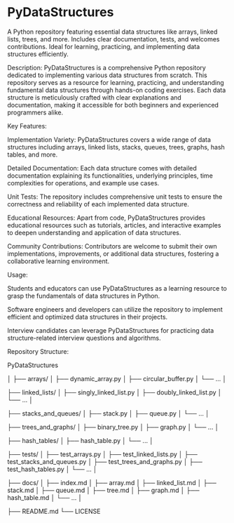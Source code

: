 # PyDataStructures
A Python repository featuring essential data structures like arrays, linked lists, trees, and more. Includes clear documentation, tests, and welcomes contributions. Ideal for learning, practicing, and implementing data structures efficiently.

Description:
PyDataStructures is a comprehensive Python repository dedicated to implementing various data structures from scratch. This repository serves as a resource for learning, practicing, and understanding fundamental data structures through hands-on coding exercises. Each data structure is meticulously crafted with clear explanations and documentation, making it accessible for both beginners and experienced programmers alike.

Key Features:

Implementation Variety: PyDataStructures covers a wide range of data structures including arrays, linked lists, stacks, queues, trees, graphs, hash tables, and more.

Detailed Documentation: Each data structure comes with detailed documentation explaining its functionalities, underlying principles, time complexities for operations, and example use cases.

Unit Tests: The repository includes comprehensive unit tests to ensure the correctness and reliability of each implemented data structure.

Educational Resources: Apart from code, PyDataStructures provides educational resources such as tutorials, articles, and interactive examples to deepen understanding and application of data structures.

Community Contributions: Contributors are welcome to submit their own implementations, improvements, or additional data structures, fostering a collaborative learning environment.

Usage:

Students and educators can use PyDataStructures as a learning resource to grasp the fundamentals of data structures in Python.

Software engineers and developers can utilize the repository to implement efficient and optimized data structures in their projects.

Interview candidates can leverage PyDataStructures for practicing data structure-related interview questions and algorithms.

Repository Structure:


PyDataStructures

│
├── arrays/
│   ├── dynamic_array.py
│   ├── circular_buffer.py
│   └── ...
│

├── linked_lists/
│   ├── singly_linked_list.py
│   ├── doubly_linked_list.py
│   └── ...
│

├── stacks_and_queues/
│   ├── stack.py
│   ├── queue.py
│   └── ...
│

├── trees_and_graphs/
│   ├── binary_tree.py
│   ├── graph.py
│   └── ...
│

├── hash_tables/
│   ├── hash_table.py
│   └── ...
│

├── tests/
│   ├── test_arrays.py
│   ├── test_linked_lists.py
│   ├── test_stacks_and_queues.py
│   ├── test_trees_and_graphs.py
│   ├── test_hash_tables.py
│   └── ...
│

├── docs/
│   ├── index.md
│   ├── array.md
│   ├── linked_list.md
│   ├── stack.md
│   ├── queue.md
│   ├── tree.md
│   ├── graph.md
│   ├── hash_table.md
│   └── ...
│

├── README.md
└── LICENSE
